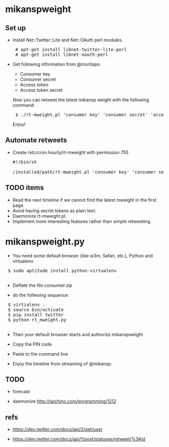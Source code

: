 mikanspweight
=============

Set up
------

 + Install Net::Twitter::Lite and Net::OAuth perl modules.

   <pre>
    # apt-get install libnet-twitter-lite-perl
    # apt-get install libnet-oauth-perl
   </pre>

 + Get following information from @moritapo

   * Consumer key
   * Consumer secret
   * Access token
   * Access token secret

   Now you can retweet the latest mikansp weight with the following command:

   <pre>
    $ ./rt-mweight.pl 'consumer key' 'consumer secret' 'access token' 'access token secret'
   </pre>

   Enjoy!


Automate retweets
-----------------

 + Create /etc/cron.hourly/rt-mweight with permission 755

   <pre>
   #!/bin/sh
   
   /installed/path/rt-mweight.pl 'consumer key' 'consumer secret' 'access token' 'access token secret'
   </pre>


TODO items
----------

 + Read the next timeline if we cannot find the latest mweight in the
   first page.
 + Avoid having secret tokens as plain text.
 + Daemonize rt-mweight.pl.
 + Implement more interesting features rather than simple retweeting.

mikanspweight.py
================

 + You need some default browser (like w3m, Safari, etc.), Python and virtualenv.
 <pre>
 $ sudo aptitude install python-virtualenv
 </pre>

 + Deflate the file consumer.zip

 + do the follwoing sequence:

 <pre>
 $ virtialenv .
 $ source bin/activate
 $ pip install twitter
 $ python rt_mweight.py
 </pre>

 + Then your default browser starts and authorize mikanspweight

 + Copy the PIN code

 + Paste to the command line

 + Enjoy the timeline from streaming of @mikansp.


TODO
----

 + forecast

 + daemonize http://taichino.com/programming/1212

refs
----

 + https://dev.twitter.com/docs/api/2/get/user

 + https://dev.twitter.com/docs/api/1/post/statuses/retweet/%3Aid
